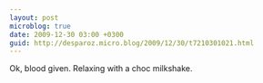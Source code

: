 ```yaml
---
layout: post
microblog: true
date: 2009-12-30 03:00 +0300
guid: http://desparoz.micro.blog/2009/12/30/t7210301021.html
---
```

Ok, blood given. Relaxing with a choc milkshake.
